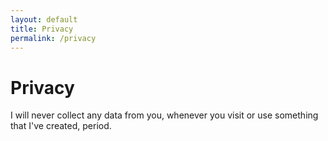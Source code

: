 ```yaml
---
layout: default
title: Privacy
permalink: /privacy
---
```


# Privacy

I will never collect any data from you, whenever you visit or use something that I've created, period.
